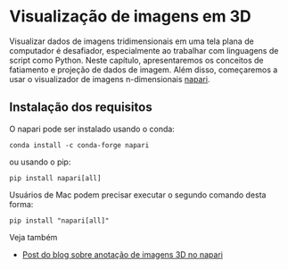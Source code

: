 # Visualização de imagens em 3D

Visualizar dados de imagens tridimensionais em uma tela plana de computador é desafiador, especialmente ao trabalhar com linguagens de script como Python. Neste capítulo, apresentaremos os conceitos de fatiamento e projeção de dados de imagem. Além disso, começaremos a usar o visualizador de imagens n-dimensionais [napari](https://napari.org).

## Instalação dos requisitos

O napari pode ser instalado usando o conda:

```
conda install -c conda-forge napari
```

ou usando o pip:

```
pip install napari[all]
```

Usuários de Mac podem precisar executar o segundo comando desta forma:

```
pip install "napari[all]"
```

Veja também
* [Post do blog sobre anotação de imagens 3D no napari](https://focalplane.biologists.com/2023/03/30/annotating-3d-images-in-napari/)